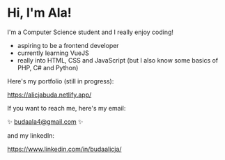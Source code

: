 # Hi, I'm Ala!

I'm a Computer Science student and I really enjoy coding! 

- aspiring to be a frontend developer
- currently learning VueJS
- really into HTML, CSS and JavaScript (but I also know some basics of PHP, C# and Python)

Here's my portfolio (still in progress): 

https://alicjabuda.netlify.app/

If you want to reach me, here's my email: 

✨ budaala4@gmail.com ✨

and my linkedIn:

https://www.linkedin.com/in/budaalicja/
